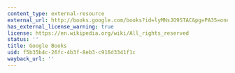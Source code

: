 ```yaml
---
content_type: external-resource
external_url: http://books.google.com/books?id=lyMNsJO9STAC&pg=PA35=onepage
has_external_license_warning: true
license: https://en.wikipedia.org/wiki/All_rights_reserved
status: ''
title: Google Books
uid: f5b35b4c-26fc-4b3f-8eb3-c916d3341f1c
wayback_url: ''
---
```

